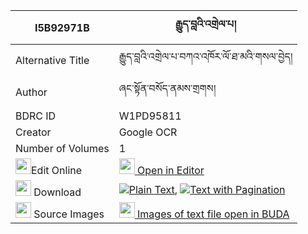 |I5B92971B|རྒྱུད་བླའི་འགྲེལ་པ། 
| --- | --- 
|Alternative Title |རྒྱུད་བླའི་འགྲེལ་པ་བཀའ་འཁོར་ལོ་ཐ་མའི་གསལ་བྱེད།
|Author| ཞང་སྟོན་བསོད་ནམས་གྲགས།
|BDRC ID | W1PD95811
|Creator | Google OCR
|Number of Volumes| 1
|<img width="25" src="https://img.icons8.com/color/25/000000/edit-property.png">Edit Online| [<img width="25" src="https://avatars.githubusercontent.com/u/45091458?s=200&v=4"> Open in Editor](http://editor.openpecha.org/I5B92971B)
|<img width="25" src="https://img.icons8.com/fluent/48/000000/download-2.png"/>  Download | [![](https://img.icons8.com/color/20/000000/txt.png)Plain Text](https://github.com/Openpecha/I5B92971B/releases/download/v1/gyu_la_i_drelpa_plain_I5B92971B.zip), [![](https://img.icons8.com/color/20/000000/txt.png)Text with Pagination](https://github.com/Openpecha/I5B92971B/releases/download/v1/gyu_la_i_drelpa_pages_I5B92971B.zip)
|<img width="25" src="https://img.icons8.com/plasticine/100/000000/pictures-folder.png"/>  Source Images | [<img width="25" src="https://library.bdrc.io/icons/BUDA-small.svg"> Images of text file open in BUDA](https://library.bdrc.io/show/bdr:W1PD95811)